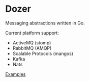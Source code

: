 # Dozer

Messaging abstractions written in Go.

Current platform support:

- ActiveMQ (stomp)
- RabbitMQ (AMQP)
- Scalable Protocols (mangos)
- Kafka
- Nats

[Examples](https://github.com/zdavep/dozer_examples)
